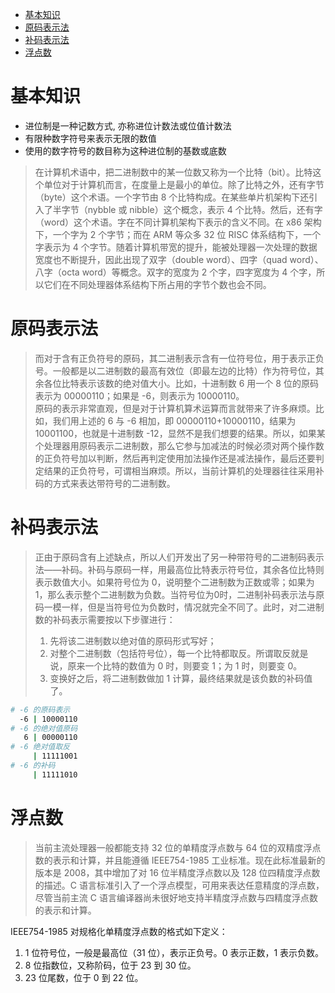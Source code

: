 <!-- TOC -->

- [基本知识](#基本知识)
- [原码表示法](#原码表示法)
- [补码表示法](#补码表示法)
- [浮点数](#浮点数)

<!-- /TOC -->

# 基本知识

- 进位制是一种记数方式, 亦称进位计数法或位值计数法
- 有限种数字符号来表示无限的数值
- 使用的数字符号的数目称为这种进位制的基数或底数

> 在计算机术语中，把二进制数中的某一位数又称为一个比特（bit）。比特这个单位对于计算机而言，在度量上是最小的单位。除了比特之外，还有字节（byte）这个术语。一个字节由 8 个比特构成。在某些单片机架构下还引入了半字节（nybble 或 nibble）这个概念，表示 4 个比特。然后，还有字（word）这个术语。字在不同计算机架构下表示的含义不同。在 x86 架构下，一个字为 2 个字节；而在 ARM 等众多 32 位 RISC 体系结构下，一个字表示为 4 个字节。随着计算机带宽的提升，能被处理器一次处理的数据宽度也不断提升，因此出现了双字（double word）、四字（quad word）、八字（octa word）等概念。双字的宽度为 2 个字，四字宽度为 4 个字，所以它们在不同处理器体系结构下所占用的字节个数也会不同。

# 原码表示法

> 而对于含有正负符号的原码，其二进制表示含有一位符号位，用于表示正负号。一般都是以二进制数的最高有效位（即最左边的比特）作为符号位，其余各位比特表示该数的绝对值大小。比如，十进制数 6 用一个 8 位的原码表示为 00000110；如果是 -6，则表示为 10000110。<br>
> 原码的表示非常直观，但是对于计算机算术运算而言就带来了许多麻烦。比如，我们用上述的 6 与 -6 相加，即 00000110+10000110，结果为 10001100，也就是十进制数 -12，显然不是我们想要的结果。所以，如果某个处理器用原码表示二进制数，那么它参与加减法的时候必须对两个操作数的正负符号加以判断，然后再判定使用加法操作还是减法操作，最后还要判定结果的正负符号，可谓相当麻烦。所以，当前计算机的处理器往往采用补码的方式来表达带符号的二进制数。

# 补码表示法

> 正由于原码含有上述缺点，所以人们开发出了另一种带符号的二进制码表示法——补码。补码与原码一样，用最高位比特表示符号位，其余各位比特则表示数值大小。如果符号位为 0，说明整个二进制数为正数或零；如果为 1，那么表示整个二进制数为负数。当符号位为0时，二进制补码表示法与原码一模一样，但是当符号位为负数时，情况就完全不同了。此时，对二进制数的补码表示需要按以下步骤进行：
> 1. 先将该二进制数以绝对值的原码形式写好；
> 2. 对整个二进制数（包括符号位），每一个比特都取反。所谓取反就是说，原来一个比特的数值为 0 时，则要变 1；为 1 时，则要变 0。
> 3. 变换好之后，将二进制数做加 1 计算，最终结果就是该负数的补码值了。<br>

```sh
# -6 的原码表示
  -6 | 10000110
# -6 的绝对值原码
   6 | 00000110
# -6 绝对值取反
     | 11111001
# -6 的补码
     | 11111010
```

# 浮点数

> 当前主流处理器一般都能支持 32 位的单精度浮点数与 64 位的双精度浮点数的表示和计算，并且能遵循 IEEE754-1985 工业标准。现在此标准最新的版本是 2008，其中增加了对 16 位半精度浮点数以及 128 位四精度浮点数的描述。C 语言标准引入了一个浮点模型，可用来表达任意精度的浮点数，尽管当前主流 C 语言编译器尚未很好地支持半精度浮点数与四精度浮点数的表示和计算。<br>

IEEE754-1985 对规格化单精度浮点数的格式如下定义：
1. 1 位符号位，一般是最高位（31 位），表示正负号。0 表示正数，1 表示负数。
2. 8 位指数位，又称阶码，位于 23 到 30 位。
3. 23 位尾数，位于 0 到 22 位。
